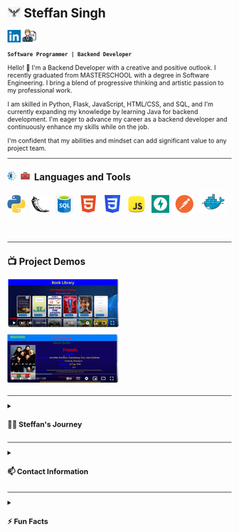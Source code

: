 # <img src="https://github.com/SteffanSingh/SteffanSingh/blob/3201c6905d30a6830e5bffcf6b2ada9d587331d3/eagle-logo.jpeg" alt="Eagle Logo" width="30px" style="display: inline-block;" /> Steffan Singh

[<img src="https://github.com/SteffanSingh/SteffanSingh/blob/b15ebd30dece952e73467f80c6b7a5de93badd6b/Linkedln-Logo.png" alt="LinkedIn" width="30px" style="display: inline-block;" />](https://www.linkedin.com/in/ashutosh-kapoor/)
[<img src="https://github.com/SteffanSingh/SteffanSingh/blob/33cc87231d63e0703a57e53dc361299c0ec53964/Images/cv-logo.png" alt="Steffan CV" width="30px" style="display: inline-block;" />](https://1drv.ms/b/s!AhoLEc6fClnVv0B33n5AldfugLVv?e=MaV8Yo)

**`Software Programmer | Backend Developer`**

<p>Hello! 👋 I'm a Backend Developer with a creative and positive outlook. I recently graduated from MASTERSCHOOL with a degree in Software Engineering. I bring a blend of progressive thinking and artistic passion to my professional work.</p>

<p>I am skilled in Python, Flask, JavaScript, HTML/CSS, and SQL, and I'm currently expanding my knowledge by learning Java for backend development. I'm eager to advance my career as a backend developer and continuously enhance my skills while on the job.</p>

<p>I'm confident that my abilities and mindset can add significant value to any project team.</p>

<hr/>

## <img src="https://github.com/SteffanSingh/SteffanSingh/blob/7c8fc8113fdf8731608707a49fa45fbd671877f9/technology-icon.png" alt="Technology Icon" width="20px" style="display: inline-block;" /> &nbsp;<img src="https://github.com/SteffanSingh/SteffanSingh/blob/7c8fc8113fdf8731608707a49fa45fbd671877f9/toolbox-icon.jpeg" alt="Toolbox Icon" width="20px" style="display: inline-block;" /> &nbsp;Languages and Tools

<p align="left">
  <img src="https://github.com/SteffanSingh/SteffanSingh/blob/9504f84a9a13874d2ba955d91fae341f4da1572a/ptyhon-logo.jpeg" alt="Python" width="40px" style="padding-right:10px;" />
  <img src="https://github.com/SteffanSingh/SteffanSingh/blob/71916e11f7242b9de2c493ac2a2f1b0474c552cd/flaskNeW-logo.png" alt="Flask" width="40px" style="padding-right:10px;" />
  <img src="https://github.com/SteffanSingh/SteffanSingh/blob/9504f84a9a13874d2ba955d91fae341f4da1572a/sql-logo.png" alt="SQL" width="40px" style="padding-right:10px;" />
  <img src="https://github.com/SteffanSingh/SteffanSingh/blob/9504f84a9a13874d2ba955d91fae341f4da1572a/html-logo.png" alt="HTML" width="40px" style="padding-right:10px;" />
  <img src="https://github.com/SteffanSingh/SteffanSingh/blob/9504f84a9a13874d2ba955d91fae341f4da1572a/css-log.png" alt="CSS" width="40px" style="padding-right:10px;" />
  <img src="https://github.com/SteffanSingh/SteffanSingh/blob/9504f84a9a13874d2ba955d91fae341f4da1572a/javasript-logo.jpeg" alt="JavaScript" width="40px" style="padding-right:10px;" />
  <img src="https://github.com/SteffanSingh/SteffanSingh/blob/9504f84a9a13874d2ba955d91fae341f4da1572a/fatAPI-logo.png" alt="FastAPI" width="40px" style="padding-right:10px;" />
  <img src="https://github.com/SteffanSingh/SteffanSingh/blob/7ce27075e78ce19d1101b77184d2ba136c8c3d62/postman-logo.png" alt="Postman" width="40px" style="padding-right:10px;" />
  <img src="https://github.com/SteffanSingh/SteffanSingh/blob/4fc533581b2f428813ec463255e6a54c9d56d690/Images/docker-logo.png" alt="Docker" width="60px" height="50px" style="padding-right:10px;" />
</p>

<br/><br/>
<hr/>

## 📺 Project Demos 

<div style="display:flex;flex-wrap:wrap;justify-content: space-between;">
  <a href="https://youtu.be/gKQUCXWRmWI" style="margin-right: 10px; margin-bottom: 10px;">
    <img src="https://github.com/SteffanSingh/BookAlchemy/blob/c54cf7542d3614e056ad598b55426e434a189042/Project-Images/book-library-front.png" alt="Book Alchemy Demo" width="250">
  </a>
  <a href="https://youtu.be/aiZVlWMnHu8" style="margin-right: 10px; margin-bottom: 10px;">
    <img src="https://github.com/SteffanSingh/MovieStar-Show/blob/602b05d4e804c329c116675e0f8288f0bffa70b7/Project%20images/MovieStarShow5.png" alt="MovieStar-Show Demo" width="250">
  </a>
</div>

<hr/>

<details>
  <summary><h3>👨‍💻 Steffan's Journey</h3></summary>
  <p>My coding journey began with the Masterschool Software Engineering program. Since childhood, I have been curious about how coding drives remarkable innovations in the software field, such as website development, social networking sites, and AI functionality. I sought opportunities to develop my coding skills to build websites and web applications. Ultimately, I took the plunge and gained software expertise through Masterschool.</p>
  <p>I am excited to excel as a backend developer on a global scale.</p>
</details>

<hr/>

<details>
  <summary><h3>📫 Contact Information</h3></summary>
  <h4>Email: kapoorporto@gmail.com</h4>
  <h4>Mobile: +46 735 75 8301</h4>
</details>

<hr/>

<details>
  <summary><h3>⚡ Fun Facts</h3></summary>
  <p>Aside from programming, I enjoy playing chess and watching Hollywood comedies, action, and suspense movies and series. Care for a game of chess? 😄😄😄😄😄</p>
</details>

<!--
**SteffanSingh/SteffanSingh** is a ✨ _special_ ✨ repository because its `README.md` (this file) appears on your GitHub profile.

Here are some ideas to get you started:

- 🔭 I’m currently working on ...
- 🌱 I’m currently learning ...
- 👯 I’m looking to collaborate on ...
- 🤔 I’m looking for help with ...
- 💬 Ask me about ...
- 📫 How to reach me: ...
- 😄 Pronouns: ...
- ⚡ Fun fact: ...
-->
